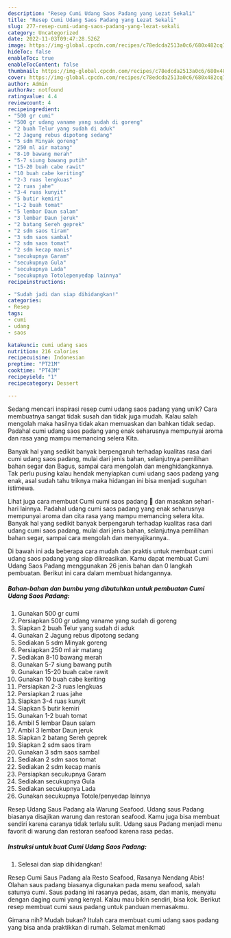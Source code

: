 ```yaml
---
description: "Resep Cumi Udang Saos Padang yang Lezat Sekali"
title: "Resep Cumi Udang Saos Padang yang Lezat Sekali"
slug: 277-resep-cumi-udang-saos-padang-yang-lezat-sekali
category: Uncategorized
date: 2022-11-03T09:47:28.526Z
image: https://img-global.cpcdn.com/recipes/c78edcda2513a0c6/680x482cq70/cumi-udang-saos-padang-foto-resep-utama.jpg
hideToc: false
enableToc: true
enableTocContent: false
thumbnail: https://img-global.cpcdn.com/recipes/c78edcda2513a0c6/680x482cq70/cumi-udang-saos-padang-foto-resep-utama.jpg
cover: https://img-global.cpcdn.com/recipes/c78edcda2513a0c6/680x482cq70/cumi-udang-saos-padang-foto-resep-utama.jpg
author: Admin
authorAv: notfound
ratingvalue: 4.4
reviewcount: 4
recipeingredient:
- "500 gr cumi"
- "500 gr udang vaname yang sudah di goreng"
- "2 buah Telur yang sudah di aduk"
- "2 Jagung rebus dipotong sedang"
- "5 sdm Minyak goreng"
- "250 ml air matang"
- "8-10 bawang merah"
- "5-7 siung bawang putih"
- "15-20 buah cabe rawit"
- "10 buah cabe keriting"
- "2-3 ruas lengkuas"
- "2 ruas jahe"
- "3-4 ruas kunyit"
- "5 butir kemiri"
- "1-2 buah tomat"
- "5 lembar Daun salam"
- "3 lembar Daun jeruk"
- "2 batang Sereh geprek"
- "2 sdm saos tiram"
- "3 sdm saos sambal"
- "2 sdm saos tomat"
- "2 sdm kecap manis"
- "secukupnya Garam"
- "secukupnya Gula"
- "secukupnya Lada"
- "secukupnya Totolepenyedap lainnya"
recipeinstructions:

- "Sudah jadi dan siap dihidangkan!"
categories:
- Resep
tags:
- cumi
- udang
- saos

katakunci: cumi udang saos 
nutrition: 216 calories
recipecuisine: Indonesian
preptime: "PT21M"
cooktime: "PT43M"
recipeyield: "1"
recipecategory: Dessert

---
```





Sedang mencari inspirasi resep cumi udang saos padang yang unik? Cara membuatnya sangat tidak susah dan tidak juga mudah. Kalau salah mengolah maka hasilnya tidak akan memuaskan dan bahkan tidak sedap. Padahal cumi udang saos padang yang enak seharusnya mempunyai aroma dan rasa yang mampu memancing selera Kita.





Banyak hal yang sedikit banyak berpengaruh terhadap kualitas rasa dari cumi udang saos padang, mulai dari jenis bahan, selanjutnya pemilihan bahan segar dan Bagus, sampai cara mengolah dan menghidangkannya. Tak perlu pusing kalau hendak menyiapkan cumi udang saos padang yang enak,      asal sudah tahu triknya maka hidangan ini bisa menjadi suguhan istimewa.














Lihat juga cara membuat Cumi cumi saos padang 🦑 dan masakan sehari-hari lainnya. Padahal udang cumi saos padang yang enak seharusnya mempunyai aroma dan cita rasa yang mampu memancing selera kita. Banyak hal yang sedikit banyak berpengaruh terhadap kualitas rasa dari udang cumi saos padang, mulai dari jenis bahan, selanjutnya pemilihan bahan segar, sampai cara mengolah dan menyajikannya..






Di bawah ini ada beberapa cara mudah dan praktis untuk membuat cumi udang saos padang yang siap dikreasikan. Kamu dapat membuat Cumi Udang Saos Padang menggunakan 26 jenis bahan dan 0 langkah pembuatan. Berikut ini cara dalam membuat hidangannya.

<!--inarticleads1-->

##### Bahan-bahan dan bumbu yang dibutuhkan untuk pembuatan Cumi Udang Saos Padang:

1. Gunakan 500 gr cumi
1. Persiapkan 500 gr udang vaname yang sudah di goreng
1. Siapkan 2 buah Telur yang sudah di aduk
1. Gunakan 2 Jagung rebus dipotong sedang
1. Sediakan 5 sdm Minyak goreng
1. Persiapkan 250 ml air matang
1. Sediakan 8-10 bawang merah
1. Gunakan 5-7 siung bawang putih
1. Gunakan 15-20 buah cabe rawit
1. Gunakan 10 buah cabe keriting
1. Persiapkan 2-3 ruas lengkuas
1. Persiapkan 2 ruas jahe
1. Siapkan 3-4 ruas kunyit
1. Siapkan 5 butir kemiri
1. Gunakan 1-2 buah tomat
1. Ambil 5 lembar Daun salam
1. Ambil 3 lembar Daun jeruk
1. Siapkan 2 batang Sereh geprek
1. Siapkan 2 sdm saos tiram
1. Gunakan 3 sdm saos sambal
1. Sediakan 2 sdm saos tomat
1. Sediakan 2 sdm kecap manis
1. Persiapkan secukupnya Garam
1. Sediakan secukupnya Gula
1. Sediakan secukupnya Lada
1. Gunakan secukupnya Totole/penyedap lainnya


Resep Udang Saus Padang ala Warung Seafood. Udang saus Padang biasanya disajikan warung dan restoran seafood. Kamu juga bisa membuat sendiri karena caranya tidak terlalu sulit. Udang saus Padang menjadi menu favorit di warung dan restoran seafood karena rasa pedas. 

<!--inarticleads2-->

##### Instruksi untuk buat Cumi Udang Saos Padang:


1. Selesai dan siap dihidangkan!

Resep Cumi Saus Padang ala Resto Seafood, Rasanya Nendang Abis! Olahan saus padang biasanya digunakan pada menu seafood, salah satunya cumi. Saus padang ini rasanya pedas, asam, dan manis, menyatu dengan daging cumi yang kenyal. Kalau mau bikin sendiri, bisa kok. Berikut resep membuat cumi saus padang untuk panduan memasakmu. 

Gimana nih? Mudah bukan? Itulah cara membuat cumi udang saos padang yang bisa anda praktikkan di rumah. Selamat menikmati
